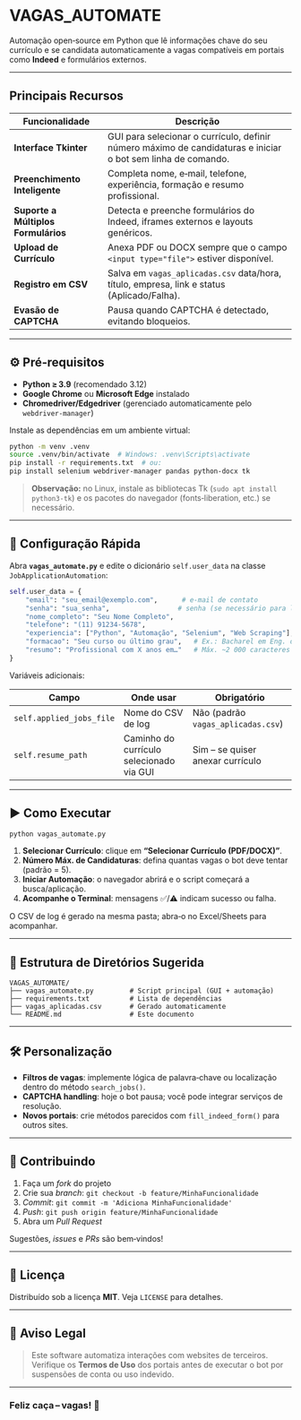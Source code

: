 # VAGAS\_AUTOMATE

Automação open‑source em Python que lê informações chave do seu currículo e se candidata automaticamente a vagas compatíveis em portais como **Indeed** e formulários externos.

---

## Principais Recursos

| Funcionalidade                      | Descrição                                                                                                    |
| ----------------------------------- | ------------------------------------------------------------------------------------------------------------ |
| **Interface Tkinter**               | GUI para selecionar o currículo, definir número máximo de candidaturas e iniciar o bot sem linha de comando. |
| **Preenchimento Inteligente**       | Completa nome, e‑mail, telefone, experiência, formação e resumo profissional.                                |
| **Suporte a Múltiplos Formulários** | Detecta e preenche formulários do Indeed, iframes externos e layouts genéricos.                              |
| **Upload de Currículo**             | Anexa PDF ou DOCX sempre que o campo `<input type="file">` estiver disponível.                               |
| **Registro em CSV**                 | Salva em `vagas_aplicadas.csv` data/hora, título, empresa, link e status (Aplicado/Falha).                   |
| **Evasão de CAPTCHA**               | Pausa quando CAPTCHA é detectado, evitando bloqueios.                                                        |

---

## ⚙️ Pré‑requisitos

* **Python ≥ 3.9** (recomendado 3.12)
* **Google Chrome** ou **Microsoft Edge** instalado
* **Chromedriver/Edgedriver** (gerenciado automaticamente pelo `webdriver‑manager`)

Instale as dependências em um ambiente virtual:

```bash
python -m venv .venv
source .venv/bin/activate  # Windows: .venv\Scripts\activate
pip install -r requirements.txt  # ou:
pip install selenium webdriver-manager pandas python-docx tk
```

> **Observação:** no Linux, instale as bibliotecas Tk (`sudo apt install python3-tk`) e os pacotes do navegador (fonts‑liberation, etc.) se necessário.

---

## 🔑 Configuração Rápida

Abra **`vagas_automate.py`** e edite o dicionário `self.user_data` na classe `JobApplicationAutomation`:

```python
self.user_data = {
    "email": "seu_email@exemplo.com",      # e‑mail de contato
    "senha": "sua_senha",                 # senha (se necessário para login)
    "nome_completo": "Seu Nome Completo",
    "telefone": "(11) 91234‑5678",
    "experiencia": ["Python", "Automação", "Selenium", "Web Scraping"],
    "formacao": "Seu curso ou último grau",   # Ex.: Bacharel em Eng. da Computação
    "resumo": "Profissional com X anos em…"   # Máx. ~2 000 caracteres
}
```

Variáveis adicionais:

| Campo                    | Onde usar                                | Obrigatório                        |
| ------------------------ | ---------------------------------------- | ---------------------------------- |
| `self.applied_jobs_file` | Nome do CSV de log                       | Não (padrão `vagas_aplicadas.csv`) |
| `self.resume_path`       | Caminho do currículo selecionado via GUI | Sim – se quiser anexar currículo   |

---

## ▶️ Como Executar

```bash
python vagas_automate.py
```

1. **Selecionar Currículo**: clique em **“Selecionar Currículo (PDF/DOCX)”**.
2. **Número Máx. de Candidaturas**: defina quantas vagas o bot deve tentar (padrão = 5).
3. **Iniciar Automação**: o navegador abrirá e o script começará a busca/aplicação.
4. **Acompanhe o Terminal**: mensagens ✅/⚠️ indicam sucesso ou falha.

O CSV de log é gerado na mesma pasta; abra‑o no Excel/Sheets para acompanhar.

---

## 📁 Estrutura de Diretórios Sugerida

```
VAGAS_AUTOMATE/
├── vagas_automate.py         # Script principal (GUI + automação)
├── requirements.txt          # Lista de dependências
├── vagas_aplicadas.csv       # Gerado automaticamente
└── README.md                 # Este documento
```

---

## 🛠️ Personalização

* **Filtros de vagas**: implemente lógica de palavra‑chave ou localização dentro do método `search_jobs()`.
* **CAPTCHA handling**: hoje o bot pausa; você pode integrar serviços de resolução.
* **Novos portais**: crie métodos parecidos com `fill_indeed_form()` para outros sites.

---

## 🤝 Contribuindo

1. Faça um *fork* do projeto
2. Crie sua *branch*: `git checkout -b feature/MinhaFuncionalidade`
3. *Commit*: `git commit -m 'Adiciona MinhaFuncionalidade'`
4. *Push*: `git push origin feature/MinhaFuncionalidade`
5. Abra um *Pull Request*

Sugestões, *issues* e *PRs* são bem‑vindos!

---

## 📝 Licença

Distribuído sob a licença **MIT**. Veja `LICENSE` para detalhes.

---

## 📣 Aviso Legal

> Este software automatiza interações com websites de terceiros. Verifique os **Termos de Uso** dos portais antes de executar o bot por suspensões de conta ou uso indevido.

---

### Feliz caça – vagas! 🚀
